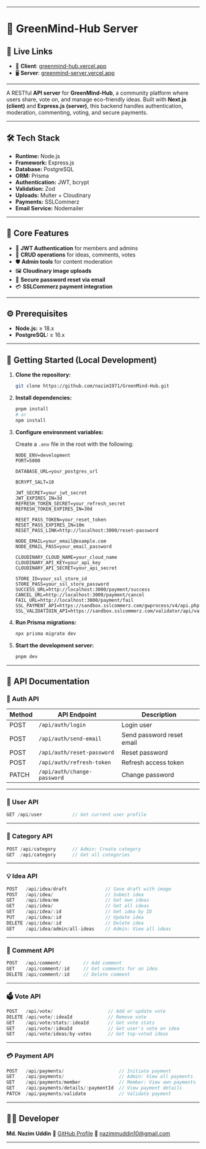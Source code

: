 
---

# 🌱 GreenMind-Hub Server

## 🔗 Live Links

* 🚀 **Client**: [greenmind-hub.vercel.app](https://greenmind-hub.vercel.app/)
* 🖥️ **Server**: [greenmind-server.vercel.app](https://greenmind-server.vercel.app/)

---

A RESTful **API server** for **GreenMind-Hub**, a community platform where users share, vote on, and manage eco-friendly ideas. Built with **Next.js (client)** and **Express.js (server)**, this backend handles authentication, moderation, commenting, voting, and secure payments.

---

## 🛠️ Tech Stack

* **Runtime:** Node.js
* **Framework:** Express.js
* **Database:** PostgreSQL
* **ORM:** Prisma
* **Authentication:** JWT, bcrypt
* **Validation:** Zod
* **Uploads:** Multer + Cloudinary
* **Payments:** SSLCommerz
* **Email Service:** Nodemailer

---

## 🌟 Core Features

* 🔐 **JWT Authentication** for members and admins
* 📝 **CRUD operations** for ideas, comments, votes
* 🛡️ **Admin tools** for content moderation
* 🖼️ **Cloudinary image uploads**
* 📧 **Secure password reset via email**
* 💳 **SSLCommerz payment integration**

---

## ⚙️ Prerequisites

* **Node.js:** ≥ 18.x
* **PostgreSQL:** ≥ 16.x

---

## 🚀 Getting Started (Local Development)

1. **Clone the repository:**

   ```bash
   git clone https://github.com/nazim1971/GreenMind-Hub.git
   ```

2. **Install dependencies:**

   ```bash
   pnpm install
   # or
   npm install
   ```

3. **Configure environment variables:**

   Create a `.env` file in the root with the following:

   ```env
   NODE_ENV=development
   PORT=5000

   DATABASE_URL=your_postgres_url

   BCRYPT_SALT=10

   JWT_SECRET=your_jwt_secret
   JWT_EXPIRES_IN=3d
   REFRESH_TOKEN_SECRET=your_refresh_secret
   REFRESH_TOKEN_EXPIRES_IN=30d

   RESET_PASS_TOKEN=your_reset_token
   RESET_PASS_EXPIRES_IN=10m
   RESET_PASS_LINK=http://localhost:3000/reset-password

   NODE_EMAIL=your_email@example.com
   NODE_EMAIL_PASS=your_email_password

   CLOUDINARY_CLOUD_NAME=your_cloud_name
   CLOUDINARY_API_KEY=your_api_key
   CLOUDINARY_API_SECRET=your_api_secret

   STORE_ID=your_ssl_store_id
   STORE_PASS=your_ssl_store_password
   SUCCESS_URL=http://localhost:3000/payment/success
   CANCEL_URL=http://localhost:3000/payment/cancel
   FAIL_URL=http://localhost:3000/payment/fail
   SSL_PAYMENT_API=https://sandbox.sslcommerz.com/gwprocess/v4/api.php
   SSL_VALIDATIOIN_API=https://sandbox.sslcommerz.com/validator/api/validationserverAPI.php
   ```

4. **Run Prisma migrations:**

   ```bash
   npx prisma migrate dev
   ```

5. **Start the development server:**

   ```bash
   pnpm dev
   ```

---

## 📡 API Documentation

### 🔐 Auth API

| Method | API Endpoint                | Description               |
| ------ | --------------------------- | ------------------------- |
| POST   | `/api/auth/login`           | Login user                |
| POST   | `/api/auth/send-email`      | Send password reset email |
| POST   | `/api/auth/reset-password`  | Reset password            |
| POST   | `/api/auth/refresh-token`   | Refresh access token      |
| PATCH  | `/api/auth/change-password` | Change password           |

---

### 👤 User API

```ts
GET /api/user           // Get current user profile
```

---

### 📂 Category API

```ts
POST /api/category      // Admin: Create category
GET  /api/category      // Get all categories
```

---

### 💡 Idea API

```ts
POST   /api/idea/draft              // Save draft with image
POST   /api/idea/                   // Submit idea
GET    /api/idea/me                 // Get own ideas
GET    /api/idea/                   // Get all ideas
GET    /api/idea/:id                // Get idea by ID
PUT    /api/idea/:id                // Update idea
DELETE /api/idea/:id                // Delete idea
GET    /api/idea/admin/all-ideas    // Admin: View all ideas
```

---

### 💬 Comment API

```ts
POST   /api/comment/        // Add comment
GET    /api/comment/:id     // Get comments for an idea
DELETE /api/comment/:id     // Delete comment
```

---

### 🗳️ Vote API

```ts
POST   /api/vote/                    // Add or update vote
DELETE /api/vote/:ideaId             // Remove vote
GET    /api/vote/stats/:ideaId       // Get vote stats
GET    /api/vote/:ideaId             // Get user's vote on idea
GET    /api/vote/ideas/by-votes      // Get top-voted ideas
```

---

### 💳 Payment API

```ts
POST   /api/payments/                    // Initiate payment
GET    /api/payments/                    // Admin: View all payments
GET    /api/payments/member              // Member: View own payments
GET    /api/payments/details/:paymentId  // View payment details
PATCH  /api/payments/validate            // Validate payment
```

---

## 👨‍💻 Developer

**Md. Nazim Uddin**
🔗 [GitHub Profile](https://github.com/nazim1971)
📧 [nazimmuddin10@gmail.com](mailto:nazimmuddin10@gmail.com)

---

